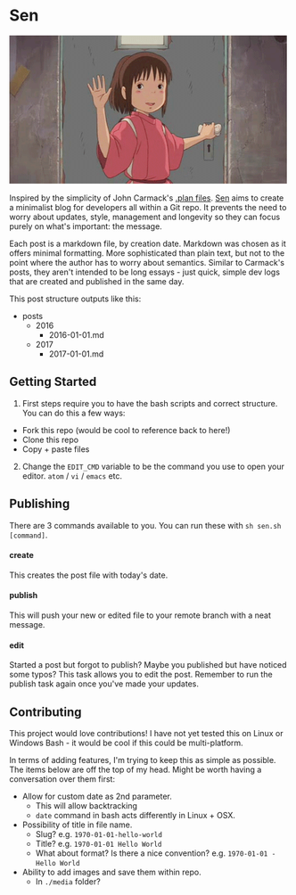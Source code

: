 # Sen

![Sen waving](image.gif)

Inspired by the simplicity of John Carmack's [.plan files](https://github.com/oliverbenns/john-carmack-plan). [Sen](https://github.com/oliverbenns/sen) aims to create a minimalist blog for developers all within a Git repo. It prevents the need to worry about updates, style, management and longevity so they can focus purely on what's important: the message.

Each post is a markdown file, by creation date. Markdown was chosen as it offers minimal formatting. More sophisticated than plain text, but not to the point where the author has to worry about semantics. Similar to Carmack's posts, they aren't intended to be long essays - just quick, simple dev logs that are created and published in the same day.

This post structure outputs like this:

- posts
  - 2016
    - 2016-01-01.md
  - 2017
    - 2017-01-01.md

## Getting Started

1. First steps require you to have the bash scripts and correct structure. You can do this a few ways:
  - Fork this repo (would be cool to reference back to here!)
  - Clone this repo
  - Copy + paste files

2. Change the `EDIT_CMD` variable to be the command you use to open your editor. `atom` / `vi` / `emacs` etc.

## Publishing
There are 3 commands available to you. You can run these with `sh sen.sh [command]`.

#### create
This creates the post file with today's date.

#### publish
This will push your new or edited file to your remote branch with a neat message.

#### edit
Started a post but forgot to publish? Maybe you published but have noticed some typos? This task allows you to edit the post. Remember to run the publish task again once you've made your updates.

## Contributing
This project would love contributions! I have not yet tested this on Linux or Windows Bash - it would be cool if this could be multi-platform.

In terms of adding features, I'm trying to keep this as simple as possible. The items below are off the top of my head. Might be worth having a conversation over them first:

- Allow for custom date as 2nd parameter.
  - This will allow backtracking
  - `date` command in bash acts differently in Linux + OSX.
- Possibility of title in file name.
  - Slug? e.g. `1970-01-01-hello-world`
  - Title? e.g. `1970-01-01 Hello World`
  - What about format? Is there a nice convention? e.g. `1970-01-01 - Hello World`
- Ability to add images and save them within repo.
  - In `./media` folder?
